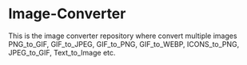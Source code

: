 # Image-Converter
This is the image converter repository where convert multiple images PNG_to_GIF, GIF_to_JPEG, GIF_to_PNG, GIF_to_WEBP, ICONS_to_PNG, JPEG_to_GIF, Text_to_Image etc. 
